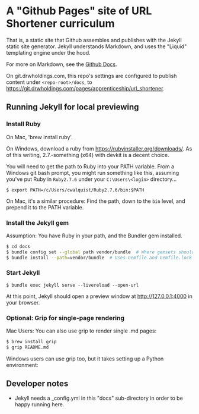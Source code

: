 # A "Github Pages" site of URL Shortener curriculum
That is, a static site that Github assembles and publishes with the Jekyll static site generator.  Jekyll understands Markdown, and uses the "Liquid" templating engine under the hood.

For more on Markdown, see the [Github Docs](https://docs.github.com/en/get-started/writing-on-github/getting-started-with-writing-and-formatting-on-github/basic-writing-and-formatting-syntax).

On git.drwholdings.com, this repo's settings are configured to publish content under `<repo-root>/docs`, to https://git.drwholdings.com/pages/apprenticeship/url_shortener.

## Running Jekyll for local previewing

### Install Ruby
On Mac, 'brew install ruby'.

On Windows, download a ruby from https://rubyinstaller.org/downloads/.  As of this writing, 2.7.-something (x64) with devkit is a decent choice.

You will need to get the path to Ruby into your PATH variable.  From a Windows git bash prompt, you might run something like this, assuming you've put Ruby in `Ruby2.7.6` under your `C:\Users\<login>` directory...
```
$ export PATH=/c/Users/cwalquist/Ruby2.7.6/bin:$PATH
```
On Mac, it's a similar procedure: Find the path, down to the `bin` level, and prepend it to the PATH variable.

### Install the Jekyll gem
Assumption: You have Ruby in your path, and the Bundler gem installed.

```bash
$ cd docs
$ bundle config set --global path vendor/bundle  # Where gemsets should go
$ bundle install --path=vendor/bundle  # Uses Gemfile and Gemfile.lock to know what to install
```

### Start Jekyll
```
$ bundle exec jekyll serve --livereload --open-url
```
At this point, Jekyll should open a preview window at http://127.0.0.1:4000 in your browser.

### Optional: Grip for single-page rendering
Mac Users: You can also use grip to render single .md pages:
```bash
$ brew install grip
$ grip README.md
```
Windows users can use grip too, but it takes setting up a Python environment:

## Developer notes
- Jekyll needs a _config.yml in this "docs" sub-directory in order to be happy running here.


